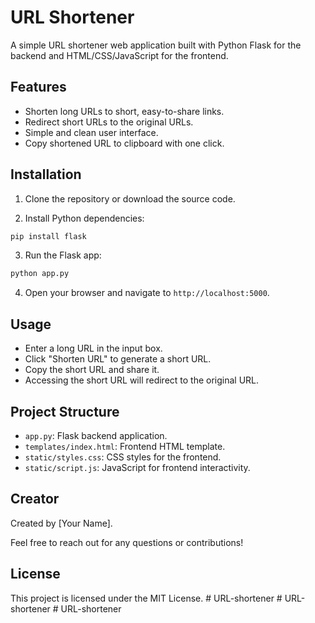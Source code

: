 # URL Shortener

A simple URL shortener web application built with Python Flask for the backend and HTML/CSS/JavaScript for the frontend.

## Features

- Shorten long URLs to short, easy-to-share links.
- Redirect short URLs to the original URLs.
- Simple and clean user interface.
- Copy shortened URL to clipboard with one click.

## Installation

1. Clone the repository or download the source code.

2. Install Python dependencies:

```bash
pip install flask
```

3. Run the Flask app:

```bash
python app.py
```

4. Open your browser and navigate to `http://localhost:5000`.

## Usage

- Enter a long URL in the input box.
- Click "Shorten URL" to generate a short URL.
- Copy the short URL and share it.
- Accessing the short URL will redirect to the original URL.

## Project Structure

- `app.py`: Flask backend application.
- `templates/index.html`: Frontend HTML template.
- `static/styles.css`: CSS styles for the frontend.
- `static/script.js`: JavaScript for frontend interactivity.

## Creator

Created by [Your Name].

Feel free to reach out for any questions or contributions!

## License

This project is licensed under the MIT License.
#   U R L - s h o r t e n e r  
 #   U R L - s h o r t e n e r  
 #   U R L - s h o r t e n e r  
 